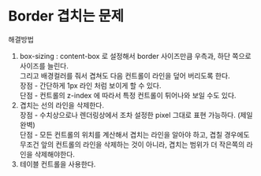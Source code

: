 # Border 겹치는 문제

해결방법

1. box-sizing : content-box 로 설정해서 border 사이즈만큼 우측과, 하단 쪽으로 사이즈를 늘린다.\
   그리고 배경컬러를 줘서 겹쳐도 다음 컨트롤이 라인을 덮어 버리도록 한다. \
   장점 - 간단하게 1px 라인 처럼 보이게 할 수 있다. \
   단점 - 컨트롤의 z-index 에 따라서 특정 컨트롤이 튀어나와 보일 수도 있다.&#x20;
2. 겹치는 선의 라인을 삭제한다. \
   장점 - 수치상으로나 렌더링상에서 조차 설정한 pixel 그대로 표현 가능하다. (제일완벽)\
   단점 - 모든 컨트롤의 위치를 계산해서 겹치는 라인을 알아야 하고, 겹칠 경우에도 무조건 앞의 컨트롤의 라인을 삭제하는 것이 아니라, 겹치는 범위가 더 작은쪽의 라인을 삭제해야한다.&#x20;
3. 테이블 컨트롤을  사용한다.&#x20;
